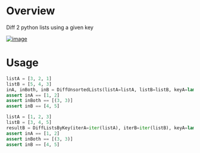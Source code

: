 # Overview

Diff 2 python lists using a given key

[![image](https://codecov.io/gh/rkhwaja/pylistdiff/branch/master/graph/badge.svg)](https://codecov.io/gh/rkhwaja/pylistdiff)

# Usage

``` python
listA = [3, 2, 1]
listB = [5, 4, 3]
inA, inBoth, inB = DiffUnsortedLists(listA=listA, listB=listB, keyA=lambda x: x, keyB=lambda x: x)
assert inA == [1, 2]
assert inBoth == [(3, 3)]
assert inB == [4, 5]

listA = [1, 2, 3]
listB = [3, 4, 5]
resultB = DiffListsByKey(iterA=iter(listA), iterB=iter(listB), keyA=lambda x: x, keyB=lambda x: x)
assert inA == [1, 2]
assert inBoth == [(3, 3)]
assert inB == [4, 5]
```
